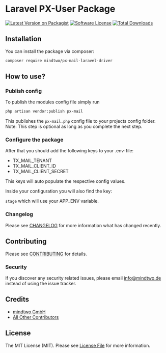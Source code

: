 # Laravel PX-User Package

[![Latest Version on Packagist][ico-version]][link-packagist]
[![Software License][ico-license]](LICENSE.md)
[![Total Downloads][ico-downloads]][link-downloads]

## Installation

You can install the package via composer:

```bash
composer require mindtwo/px-mail-laravel-driver
```

## How to use?

### Publish config

To publish the modules config file simply run

```bash
php artisan vendor:publish px-mail
```
This publishes the `px-mail.php` config file to your projects config folder. Note: This step is optional as long as you complete the next step.

### Configure the package

After that you should add the following keys to your .env-file:

- TX_MAIL_TENANT
- TX_MAIL_CLIENT_ID
- TX_MAIL_CLIENT_SECRET

This keys will auto populate the respective config values.

Inside your configuration you will also find the key:

`stage` which will use your APP_ENV variable.

### Changelog

Please see [CHANGELOG](CHANGELOG.md) for more information what has changed recently.

## Contributing

Please see [CONTRIBUTING](CONTRIBUTING.md) for details.

### Security

If you discover any security related issues, please email info@mindtwo.de instead of using the issue tracker.

## Credits

- [mindtwo GmbH][link-author]
- [All Other Contributors][link-contributors]

## License

The MIT License (MIT). Please see [License File](LICENSE.md) for more information.

[ico-version]: https://img.shields.io/packagist/v/mindtwo/px-user-laravel.svg?style=flat-square
[ico-license]: https://img.shields.io/badge/license-MIT-brightgreen.svg?style=flat-square
[ico-downloads]: https://img.shields.io/packagist/dt/mindtwo/px-user-laravel.svg?style=flat-square
[link-packagist]: https://packagist.org/packages/mindtwo/px-user-laravel
[link-downloads]: https://packagist.org/packages/mindtwo/px-user-laravel
[link-author]: https://github.com/mindtwo
[link-contributors]: ../../contributors
